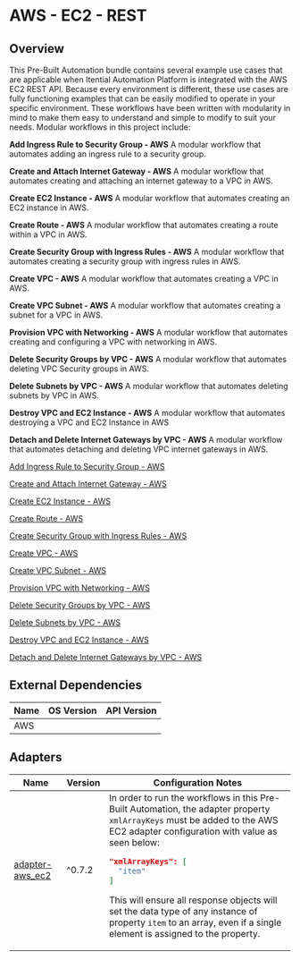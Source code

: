 # AWS - EC2 - REST

## Overview

This Pre-Built Automation bundle contains several example use cases that are applicable when Itential Automation Platform is integrated with the AWS EC2 REST API. Because every environment is different, these use cases are fully functioning examples that can be easily modified to operate in your specific environment. These workflows have been written with modularity in mind to make them easy to understand and simple to modify to suit your needs. Modular workflows in this project include:

**Add Ingress Rule to Security Group - AWS** A modular workflow that automates adding an ingress rule to a security group.

**Create and Attach Internet Gateway - AWS** A modular workflow that automates creating and attaching an internet gateway to a VPC in AWS.

**Create EC2 Instance - AWS** A modular workflow that automates creating an EC2 instance in AWS.

**Create Route - AWS** A modular workflow that automates creating a route within a VPC in AWS.

**Create Security Group with Ingress Rules - AWS** A modular workflow that automates creating a security group with ingress rules in AWS.

**Create VPC - AWS** A modular workflow that automates creating a VPC in AWS.

**Create VPC Subnet - AWS** A modular workflow that automates creating a subnet for a VPC in AWS.

**Provision VPC with Networking - AWS** A modular workflow that automates creating and configuring a VPC with networking in AWS.

**Delete Security Groups by VPC - AWS** A modular workflow that automates deleting VPC Security groups in AWS.

**Delete Subnets by VPC - AWS** A modular workflow that automates deleting subnets by VPC in AWS.

**Destroy VPC and EC2 Instance - AWS** A modular workflow that automates destroying a VPC and EC2 Instance in AWS

**Detach and Delete Internet Gateways by VPC - AWS** A modular workflow that automates detaching and deleting VPC internet gateways in AWS.


<a href='https://gitlab.com/itentialopensource/pre-built-automations/aws-ec2-rest/-/blob/master/documentation/Add Ingress Rule to Security Group - AWS.md' target='_blank'>Add Ingress Rule to Security Group - AWS</a>

<a href='https://gitlab.com/itentialopensource/pre-built-automations/aws-ec2-rest/-/blob/master/documentation/Create and Attach Internet Gateway - AWS.md' target='_blank'>Create and Attach Internet Gateway - AWS</a>

<a href='https://gitlab.com/itentialopensource/pre-built-automations/aws-ec2-rest/-/blob/master/documentation/Create EC2 Instance - AWS.md' target='_blank'>Create EC2 Instance - AWS</a>

<a href='https://gitlab.com/itentialopensource/pre-built-automations/aws-ec2-rest/-/blob/master/documentation/Create Route - AWS.md' target='_blank'>Create Route - AWS</a>

<a href='https://gitlab.com/itentialopensource/pre-built-automations/aws-ec2-rest/-/blob/master/documentation/Create Security Group with Ingress Rules - AWS.md' target='_blank'>Create Security Group with Ingress Rules - AWS</a>

<a href='https://gitlab.com/itentialopensource/pre-built-automations/aws-ec2-rest/-/blob/master/documentation/Create VPC - AWS.md' target='_blank'>Create VPC - AWS</a>

<a href='https://gitlab.com/itentialopensource/pre-built-automations/aws-ec2-rest/-/blob/master/documentation/Create VPC Subnet - AWS.md' target='_blank'>Create VPC Subnet - AWS</a>

<a href='https://gitlab.com/itentialopensource/pre-built-automations/aws-ec2-rest/-/blob/master/documentation/Provision VPC with Networking - AWS.md' target='_blank'>Provision VPC with Networking - AWS</a>

<a href='https://gitlab.com/itentialopensource/pre-built-automations/aws-ec2-rest/-/blob/master/documentation/Delete Security Groups by VPC - AWS.md' target='_blank'>Delete Security Groups by VPC - AWS</a>

<a href='https://gitlab.com/itentialopensource/pre-built-automations/aws-ec2-rest/-/blob/master/documentation/Delete Subnets by VPC - AWS.md' target='_blank'>Delete Subnets by VPC - AWS</a>

<a href='https://gitlab.com/itentialopensource/pre-built-automations/aws-ec2-rest/-/blob/master/documentation/Destroy VPC and EC2 Instance - AWS.md' target='_blank'>Destroy VPC and EC2 Instance - AWS</a>

<a href='https://gitlab.com/itentialopensource/pre-built-automations/aws-ec2-rest/-/blob/master/documentation/Detach and Delete Internet Gateways by VPC - AWS.md' target='_blank'>Detach and Delete Internet Gateways by VPC - AWS</a>



## External Dependencies

<table>
  <thead>
    <tr>
      <th>Name</th>
      <th>OS Version</th>
      <th>API Version</th>
    </tr>
  </thead>
  <tbody>
    <tr>
      <td>AWS</td>
      <td></td>
      <td></td>
    </tr>
  </tbody>
</table>

## Adapters

<table>
  <thead>
    <tr>
      <th>Name</th>
      <th>Version</th>
      <th>Configuration Notes</th>
    </tr>
  </thead>
  <tbody>
    <tr>
      <td><a href="https://gitlab.com/itentialopensource/adapters/cloud/adapter-aws_ec2">adapter-aws_ec2</a></td>
      <td>^0.7.2</td>
      <td>In order to run the workflows in this Pre-Built Automation, the adapter property <code>xmlArrayKeys</code> must be added to the AWS EC2 adapter configuration with value as seen below:

```json
"xmlArrayKeys": [
  "item"
]
```

This will ensure all response objects will set the data type of any instance of property <code>item</code> to an array, even if a single element is assigned to the property.</td>
    </tr>
  </tbody>
</table>